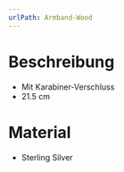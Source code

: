 ```yaml
---
urlPath: Armband-Wood
---
```


# Beschreibung
- Mit Karabiner-Verschluss
- 21.5 cm

# Material
- Sterling Silver
